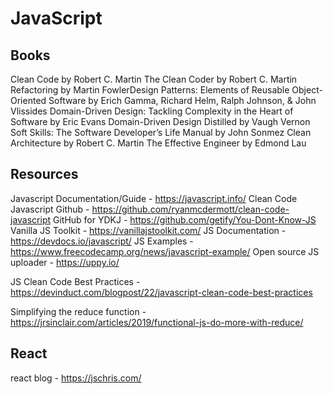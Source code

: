 # JavaScript

## Books

Clean Code by Robert C. Martin 
The Clean Coder by Robert C. Martin 
Refactoring by Martin FowlerDesign Patterns: Elements of Reusable 
Object-Oriented Software by Erich Gamma, Richard Helm, Ralph Johnson, & John Vlissides
Domain-Driven Design: Tackling Complexity in the Heart of Software by Eric Evans
Domain-Driven Design Distilled by Vaugh Vernon
Soft Skills: The Software Developer’s Life Manual by John Sonmez
Clean Architecture by Robert C. Martin
The Effective Engineer by Edmond Lau

## Resources

Javascript Documentation/Guide - https://javascript.info/
Clean Code Javascript Github - https://github.com/ryanmcdermott/clean-code-javascript
GitHub for YDKJ - https://github.com/getify/You-Dont-Know-JS
Vanilla JS Toolkit - https://vanillajstoolkit.com/
JS Documentation - https://devdocs.io/javascript/
JS Examples - https://www.freecodecamp.org/news/javascript-example/
Open source JS uploader - https://uppy.io/

JS Clean Code Best Practices - https://devinduct.com/blogpost/22/javascript-clean-code-best-practices

Simplifying the reduce function - https://jrsinclair.com/articles/2019/functional-js-do-more-with-reduce/

## React 

react blog - https://jschris.com/


